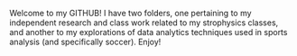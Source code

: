 Welcome to my GITHUB! I have two folders, one pertaining to my independent research and class work related to my strophysics classes, and another to my explorations of data analytics techniques used in sports analysis (and specifically soccer). Enjoy!
